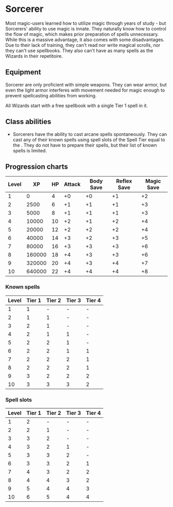 # Sorcerer

Most magic-users learned how to utilize magic through years of study - but Sorcerers' ability to use magic is innate. They naturally know how to control the flow of magic, which makes prior preparation of spells unnecessary. While this is a massive advantage, it also comes with some disadvantages. Due to their lack of training, they can't read nor write magical scrolls, nor they can't use spellbooks. They also can't have as many spells as the Wizards in their repetitoire.

## Equipment

Sorcerer are only proficient with simple weapons. They can wear armor, but even the light armor interferes with movement needed for magic enough to prevent spellcasting abilities from working.

All Wizards start with a free spellbook with a single Tier 1 spell in it.

## Class abilities

* Sorcerers have the ability to cast arcane spells spontaneously. They can cast any of their known spells using spell slots of the Spell Tier equal to the . They do not have to prepare their spells, but their list of known spells is limited.

## Progression charts

|Level|XP|HP|Attack|Body Save|Reflex Save|Magic Save|
|-|-|-|-|-|-|-|
|1|0|4|+0|+0|+1|+2|
|2|2500|6|+1|+1|+1|+3|
|3|5000|8|+1|+1|+1|+3|
|4|10000|10|+2|+1|+2|+4|
|5|20000|12|+2|+2|+2|+4|
|6|40000|14|+3|+2|+3|+5|
|7|80000|16|+3|+3|+3|+6|
|8|160000|18|+4|+3|+3|+6|
|9|320000|20|+4|+3|+4|+7|
|10|640000|22|+4|+4|+4|+8|

### Known spells
|Level|Tier 1|Tier 2|Tier 3|Tier 4|
|-|-|-|-|-|
|1|1|-|-|-|
|2|1|1|-|-|
|3|2|1|-|-|
|4|2|1|1|-|
|5|2|2|1|-|
|6|2|2|1|1|
|7|2|2|2|1|
|8|2|2|2|1|
|9|3|2|2|2|
|10|3|3|3|2|

### Spell slots
|Level|Tier 1|Tier 2|Tier 3|Tier 4|
|-|-|-|-|-|
|1|2|-|-|-|
|2|2|1|-|-|
|3|3|2|-|-|
|4|3|2|1|-|
|5|3|3|2|-|
|6|3|3|2|1|
|7|4|3|2|2|
|8|4|4|3|2|
|9|5|4|4|3|
|10|6|5|4|4|